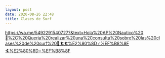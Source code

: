 ```yaml
---
layout: post
date: 2020-08-26 22:48
title: Clases de Surf
---
```

https://wa.me/5492291540727?&text=Hola%20AP%20Nautico%20👋%2C%20Queria%20realizar%20una%20consulta%20sobre%20las%20clases%20de%20surf%20🌊🏄🏄%E2%80%8D♂%EF%B8%8F🏄%E2%80%8D♀%EF%B8%8F
